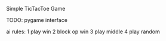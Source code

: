 Simple TicTacToe Game

TODO: pygame interface

ai rules:
1	play win
2	block op win
3	play middle
4	play random
